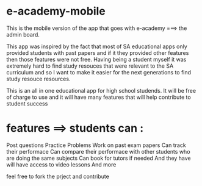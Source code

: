 # e-academy-mobile
This is the mobile version of the app that goes with e-academy ===> the admin board.

This app was inspired by the fact that most of SA educational apps only provided students with past papers and if it they provided other features then those features were not free. Having being a student myself it was extremely hard to find study resouces that were relevant to the SA curriculum and so I want to make it easier for the next generations to find study resouce  resources.   

This is an all in one educational app for high school studends. It will be free of charge to use and it will have many features that will help contribute to student success

# features ==> students can :
Post questions 
Practice Problems 
Work on past exam papers
Can track their performace
Can compare their performace with other students who are doing the same subjects
Can book for tutors if needed
And they have will have access to video lessons
And more


feel free to fork the prject and contribute

